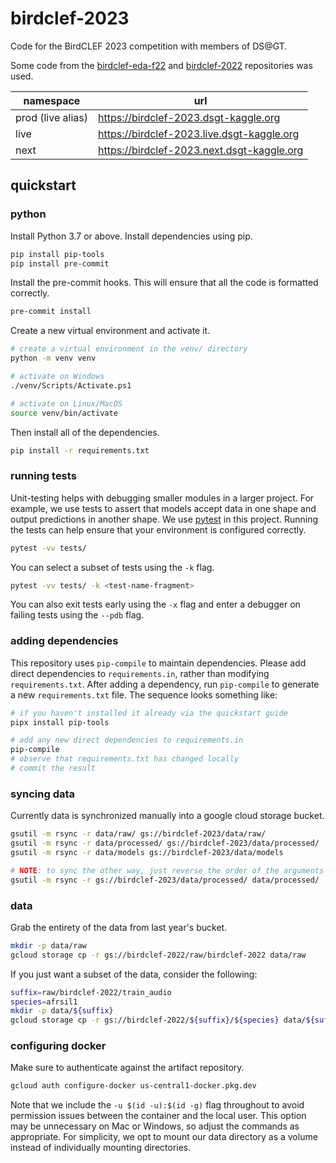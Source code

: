 # birdclef-2023

Code for the BirdCLEF 2023 competition with members of DS@GT.

Some code from the [birdclef-eda-f22](https://github.com/dsgt-birdclef/birdclef-eda-f22) and [birdclef-2022](https://github.com/dsgt-birdclef/birdclef-2022) repositories was used.

| namespace         | url                                        |
| ----------------- | ------------------------------------------ |
| prod (live alias) | https://birdclef-2023.dsgt-kaggle.org      |
| live              | https://birdclef-2023.live.dsgt-kaggle.org |
| next              | https://birdclef-2023.next.dsgt-kaggle.org |

## quickstart

### python

Install Python 3.7 or above.
Install dependencies using pip.

```bash
pip install pip-tools
pip install pre-commit
```

Install the pre-commit hooks.
This will ensure that all the code is formatted correctly.

```bash
pre-commit install
```

Create a new virtual environment and activate it.

```bash
# create a virtual environment in the venv/ directory
python -m venv venv

# activate on Windows
./venv/Scripts/Activate.ps1

# activate on Linux/MacOS
source venv/bin/activate
```

Then install all of the dependencies.

```bash
pip install -r requirements.txt
```

[pip-tools]: https://github.com/jazzband/pip-tools
[pre-commit]: https://pre-commit.com/

### running tests

Unit-testing helps with debugging smaller modules in a larger project.
For example, we use tests to assert that models accept data in one shape and output predictions in another shape.
We use [pytest] in this project.
Running the tests can help ensure that your environment is configured correctly.

```bash
pytest -vv tests/
```

You can select a subset of tests using the `-k` flag.

```bash
pytest -vv tests/ -k <test-name-fragment>
```

You can also exit tests early using the `-x` flag and enter a debugger on
failing tests using the `--pdb` flag.

[pytest]: https://docs.pytest.org/en/7.1.x/

### adding dependencies

This repository uses `pip-compile` to maintain dependencies.
Please add direct dependencies to `requirements.in`, rather than modifying `requirements.txt`.
After adding a dependency, run `pip-compile` to generate a new `requirements.txt` file.
The sequence looks something like:

```bash
# if you haven't installed it already via the quickstart guide
pipx install pip-tools

# add any new direct dependencies to requirements.in
pip-compile
# observe that requirements.txt has changed locally
# commit the result
```

### syncing data

Currently data is synchronized manually into a google cloud storage bucket.

```bash
gsutil -m rsync -r data/raw/ gs://birdclef-2023/data/raw/
gsutil -m rsync -r data/processed/ gs://birdclef-2023/data/processed/
gsutil -m rsync -r data/models gs://birdclef-2023/data/models

# NOTE: to sync the other way, just reverse the order of the arguments
gsutil -m rsync -r gs://birdclef-2023/data/processed/ data/processed/
```

### data

Grab the entirety of the data from last year's bucket.

```bash
mkdir -p data/raw
gcloud storage cp -r gs://birdclef-2022/raw/birdclef-2022 data/raw
```

If you just want a subset of the data, consider the following:

```bash
suffix=raw/birdclef-2022/train_audio
species=afrsil1
mkdir -p data/${suffix}
gcloud storage cp -r gs://birdclef-2022/${suffix}/${species} data/${suffix}
```

### configuring docker

Make sure to authenticate against the artifact repository.

```bash
gcloud auth configure-docker us-central1-docker.pkg.dev
```

Note that we include the `-u $(id -u):$(id -g)` flag throughout to avoid
permission issues between the container and the local user.
This option may be unnecessary on Mac or Windows, so adjust the commands as appropriate.
For simplicity, we opt to mount our data directory as a volume instead of
individually mounting directories.
